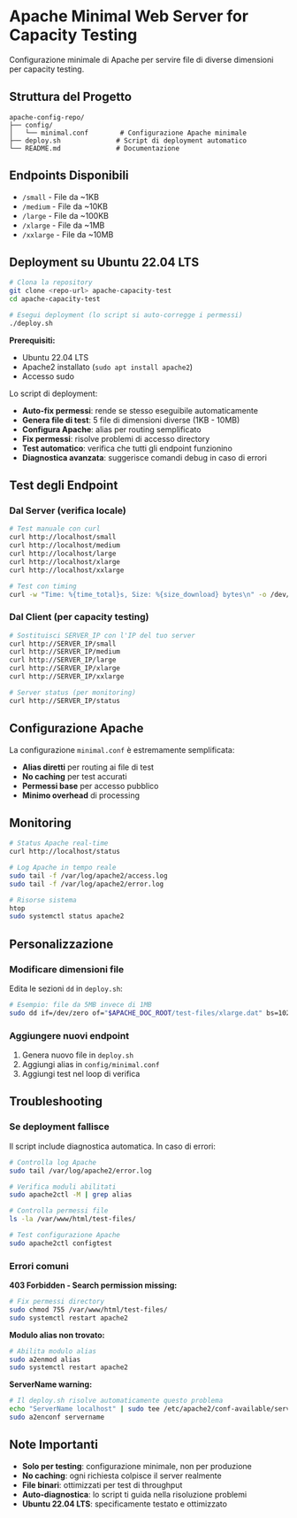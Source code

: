 # Apache Minimal Web Server for Capacity Testing

Configurazione minimale di Apache per servire file di diverse dimensioni per capacity testing.

## Struttura del Progetto

```
apache-config-repo/
├── config/
│   └── minimal.conf        # Configurazione Apache minimale
├── deploy.sh              # Script di deployment automatico
└── README.md              # Documentazione
```

## Endpoints Disponibili

- `/small` - File da ~1KB
- `/medium` - File da ~10KB  
- `/large` - File da ~100KB
- `/xlarge` - File da ~1MB
- `/xxlarge` - File da ~10MB

## Deployment su Ubuntu 22.04 LTS

```bash
# Clona la repository
git clone <repo-url> apache-capacity-test
cd apache-capacity-test

# Esegui deployment (lo script si auto-corregge i permessi)
./deploy.sh
```

**Prerequisiti:**
- Ubuntu 22.04 LTS
- Apache2 installato (`sudo apt install apache2`)
- Accesso sudo

Lo script di deployment:
- **Auto-fix permessi**: rende se stesso eseguibile automaticamente
- **Genera file di test**: 5 file di dimensioni diverse (1KB - 10MB)
- **Configura Apache**: alias per routing semplificato
- **Fix permessi**: risolve problemi di accesso directory
- **Test automatico**: verifica che tutti gli endpoint funzionino
- **Diagnostica avanzata**: suggerisce comandi debug in caso di errori

## Test degli Endpoint

### Dal Server (verifica locale)
```bash
# Test manuale con curl
curl http://localhost/small
curl http://localhost/medium
curl http://localhost/large
curl http://localhost/xlarge  
curl http://localhost/xxlarge

# Test con timing
curl -w "Time: %{time_total}s, Size: %{size_download} bytes\n" -o /dev/null -s http://localhost/small
```

### Dal Client (per capacity testing)
```bash
# Sostituisci SERVER_IP con l'IP del tuo server
curl http://SERVER_IP/small
curl http://SERVER_IP/medium
curl http://SERVER_IP/large
curl http://SERVER_IP/xlarge
curl http://SERVER_IP/xxlarge

# Server status (per monitoring)
curl http://SERVER_IP/status
```

## Configurazione Apache

La configurazione `minimal.conf` è estremamente semplificata:
- **Alias diretti** per routing ai file di test
- **No caching** per test accurati  
- **Permessi base** per accesso pubblico
- **Minimo overhead** di processing

## Monitoring

```bash
# Status Apache real-time
curl http://localhost/status

# Log Apache in tempo reale
sudo tail -f /var/log/apache2/access.log
sudo tail -f /var/log/apache2/error.log

# Risorse sistema
htop
sudo systemctl status apache2
```

## Personalizzazione

### Modificare dimensioni file
Edita le sezioni `dd` in `deploy.sh`:
```bash
# Esempio: file da 5MB invece di 1MB
sudo dd if=/dev/zero of="$APACHE_DOC_ROOT/test-files/xlarge.dat" bs=1024 count=5120
```

### Aggiungere nuovi endpoint
1. Genera nuovo file in `deploy.sh`
2. Aggiungi alias in `config/minimal.conf`
3. Aggiungi test nel loop di verifica

## Troubleshooting

### Se deployment fallisce

Il script include diagnostica automatica. In caso di errori:

```bash
# Controlla log Apache
sudo tail /var/log/apache2/error.log

# Verifica moduli abilitati  
sudo apache2ctl -M | grep alias

# Controlla permessi file
ls -la /var/www/html/test-files/

# Test configurazione Apache
sudo apache2ctl configtest
```

### Errori comuni

**403 Forbidden - Search permission missing:**
```bash
# Fix permessi directory
sudo chmod 755 /var/www/html/test-files/
sudo systemctl restart apache2
```

**Modulo alias non trovato:**
```bash
# Abilita modulo alias
sudo a2enmod alias
sudo systemctl restart apache2
```

**ServerName warning:**
```bash
# Il deploy.sh risolve automaticamente questo problema
echo "ServerName localhost" | sudo tee /etc/apache2/conf-available/servername.conf
sudo a2enconf servername
```

## Note Importanti

- **Solo per testing**: configurazione minimale, non per produzione
- **No caching**: ogni richiesta colpisce il server realmente
- **File binari**: ottimizzati per test di throughput
- **Auto-diagnostica**: lo script ti guida nella risoluzione problemi
- **Ubuntu 22.04 LTS**: specificamente testato e ottimizzato